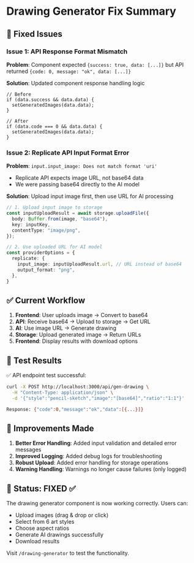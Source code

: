 # Drawing Generator Fix Summary

## 🔧 Fixed Issues

### Issue 1: API Response Format Mismatch
**Problem**: Component expected `{success: true, data: [...]}` but API returned `{code: 0, message: "ok", data: [...]}`

**Solution**: Updated component response handling logic
```tsx
// Before
if (data.success && data.data) {
  setGeneratedImages(data.data);
}

// After  
if (data.code === 0 && data.data) {
  setGeneratedImages(data.data);
}
```

### Issue 2: Replicate API Input Format Error
**Problem**: `input.input_image: Does not match format 'uri'`
- Replicate API expects image URL, not base64 data
- We were passing base64 directly to the AI model

**Solution**: Upload input image first, then use URL for AI processing
```typescript
// 1. Upload input image to storage
const inputUploadResult = await storage.uploadFile({
  body: Buffer.from(image, "base64"),
  key: inputKey,
  contentType: "image/png",
});

// 2. Use uploaded URL for AI model
const providerOptions = {
  replicate: {
    input_image: inputUploadResult.url, // URL instead of base64
    output_format: "png",
  },
}
```

## ✅ Current Workflow

1. **Frontend**: User uploads image → Convert to base64
2. **API**: Receive base64 → Upload to storage → Get URL  
3. **AI**: Use image URL → Generate drawing
4. **Storage**: Upload generated image → Return URLs
5. **Frontend**: Display results with download options

## 🧪 Test Results

✅ API endpoint test successful:
```bash
curl -X POST http://localhost:3000/api/gen-drawing \
  -H "Content-Type: application/json" \
  -d '{"style":"pencil-sketch","image":"[base64]","ratio":"1:1"}'

Response: {"code":0,"message":"ok","data":[{...}]}
```

## 📝 Improvements Made

1. **Better Error Handling**: Added input validation and detailed error messages
2. **Improved Logging**: Added debug logs for troubleshooting  
3. **Robust Upload**: Added error handling for storage operations
4. **Warning Handling**: Warnings no longer cause failures (only logged)

## 🎯 Status: FIXED ✅

The drawing generator component is now working correctly. Users can:
- Upload images (drag & drop or click)
- Select from 6 art styles
- Choose aspect ratios
- Generate AI drawings successfully  
- Download results

Visit `/drawing-generator` to test the functionality.
